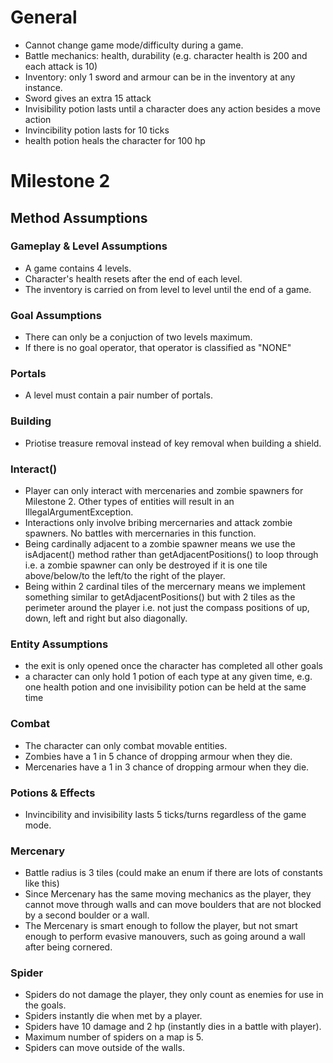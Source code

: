 # General
- Cannot change game mode/difficulty during a game.
- Battle mechanics: health, durability (e.g. character health is 200 and each attack is 10)
- Inventory: only 1 sword and armour can be in the inventory at any instance.
- Sword gives an extra 15 attack
- Invisibility potion lasts until a character does any action besides a move action
- Invincibility potion lasts for 10 ticks
- health potion heals the character for 100 hp

# Milestone 2

## Method Assumptions

### Gameplay & Level Assumptions
- A game contains 4 levels.
- Character's health resets after the end of each level.
- The inventory is carried on from level to level until the end of a game.

### Goal Assumptions
- There can only be a conjuction of two levels maximum.
- If there is no goal operator, that operator is classified as "NONE"

### Portals
- A level must contain a pair number of portals. 

### Building
- Priotise treasure removal instead of key removal when building a shield.

### Interact()
- Player can only interact with mercenaries and zombie spawners for Milestone 2.
Other types of entities will result in an IllegalArgumentException.
- Interactions only involve bribing mercernaries and attack zombie spawners. No
battles with mercernaries in this function.
- Being cardinally adjacent to a zombie spawner means we use the isAdjacent() method
rather than getAdjacentPositions() to loop through i.e. a zombie spawner can only
be destroyed if it is one tile above/below/to the left/to the right of the player.
- Being within 2 cardinal tiles of the mercernary means we implement something similar
to getAdjacentPositions() but with 2 tiles as the perimeter around the player i.e. not
just the compass positions of up, down, left and right but also diagonally.

### Entity Assumptions
- the exit is only opened once the character has completed all other goals
- a character can only hold 1 potion of each type at any given time, 
  e.g. one health potion and one invisibility potion can be held at the same time

### Combat
- The character can only combat movable entities.
- Zombies have a 1 in 5 chance of dropping armour when they die. 
- Mercenaries have a 1 in 3 chance of dropping armour when they die.

### Potions & Effects
- Invincibility and invisibility lasts 5 ticks/turns regardless of the game mode.

### Mercenary
- Battle radius is 3 tiles (could make an enum if there are lots of constants like this)
- Since Mercenary has the same moving mechanics as the player, they cannot move through walls
and can move boulders that are not blocked by a second boulder or a wall.
- The Mercenary is smart enough to follow the player, but not smart enough to perform evasive
manouvers, such as going around a wall after being cornered.

### Spider
- Spiders do not damage the player, they only count as enemies for use in the goals.
- Spiders instantly die when met by a player.
- Spiders have 10 damage and 2 hp (instantly dies in a battle with player).
- Maximum number of spiders on a map is 5.
- Spiders can move outside of the walls.